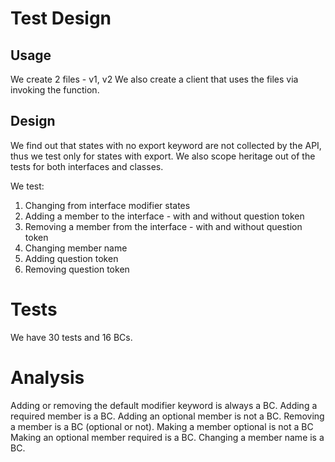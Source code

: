 # Test Design

## Usage

We create 2 files - v1, v2
We also create a client that uses the files via invoking the function.

## Design

We find out that states with no export keyword are not collected by the API, thus we test only for states with export.
We also scope heritage out of the tests for both interfaces and classes.

We test:

1. Changing from interface modifier states
2. Adding a member to the interface - with and without question token
3. Removing a member from the interface - with and without question token
4. Changing member name
5. Adding question token
6. Removing question token

# Tests

We have 30 tests and 16 BCs.

# Analysis

Adding or removing the default modifier keyword is always a BC.
Adding a required member is a BC.
Adding an optional member is not a BC.
Removing a member is a BC (optional or not).
Making a member optional is not a BC
Making an optional member required is a BC.
Changing a member name is a BC.
